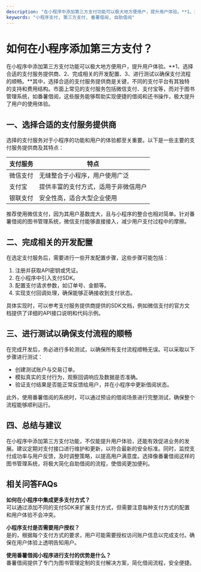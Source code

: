 ```yaml
---
description: "在小程序中添加第三方支付功能可以极大地方便用户，提升用户体验。**1、选择合适的支付服务提供商、2、完成相关的开发配置、3、进行测试以确保支付流程的顺畅。**其中，选择合适的支付服务提供商是关键，不同的支付平台有其独特的支持和费用结构。市面上常见的支付服务包括微信支付、支付宝等，而对于图书管理系统，如番薯借阅，这些服务能够帮助实现便捷的借阅和还书操作，极大提升了用户的使用体验。"
keywords: "小程序支付, 第三方支付, 番薯借阅, 自助借阅"
---
```

# 如何在小程序添加第三方支付？  
在小程序中添加第三方支付功能可以极大地方便用户，提升用户体验。**1、选择合适的支付服务提供商、2、完成相关的开发配置、3、进行测试以确保支付流程的顺畅。**其中，选择合适的支付服务提供商是关键，不同的支付平台有其独特的支持和费用结构。市面上常见的支付服务包括微信支付、支付宝等，而对于图书管理系统，如番薯借阅，这些服务能够帮助实现便捷的借阅和还书操作，极大提升了用户的使用体验。

## **一、选择合适的支付服务提供商**

选择的支付服务对于小程序的功能和用户的体验都至关重要。以下是一些主要的支付服务提供商及其特点：

| 支付服务       | 特点                                 |
|----------------|--------------------------------------|
| 微信支付       | 无缝整合于小程序，用户使用广泛        |
| 支付宝         | 提供丰富的支付方式，适用于非微信用户  |
| 银联支付       | 安全性高，适合大型企业使用            |

推荐使用微信支付，因为其用户基数庞大，且与小程序的整合也相对简单。针对番薯借阅的图书管理系统，微信支付能够直接接入，减少用户支付过程中的摩擦。

## **二、完成相关的开发配置**

在选定支付服务后，需要进行一些开发配置步骤，这些步骤可能包括：

1. 注册并获取API密钥或凭证。
2. 在小程序中引入支付SDK。
3. 配置支付请求参数，如订单号、金额等。
4. 实现支付回调处理，确保能够正确接收到支付状态。

具体实现时，可以参考支付服务提供商提供的SDK文档，例如微信支付的官方文档提供了详细的API接口说明和代码示例。

## **三、进行测试以确保支付流程的顺畅**

在完成开发后，务必进行多轮测试，以确保所有支付流程顺畅无误。可以采取以下步骤进行测试：

- 创建测试账户与交易订单。
- 模拟真实的支付行为，观察回调响应及数据是否准确。
- 验证支付结果是否能正常反馈给用户，并在小程序中更新借阅状态。

此外，使用番薯借阅的系统时，可以通过预设的借阅场景进行完整测试，确保整个流程能够顺利运行。

## **四、总结与建议**

在小程序中添加第三方支付功能，不仅能提升用户体验，还能有效促进业务的发展。建议定期对支付接口进行维护和更新，以符合最新的安全标准。同时，监控支付成功率与用户反馈，及时调整策略，以提高用户满意度。选择像番薯借阅这样的图书管理系统，将极大简化自助借阅的流程，使借阅更加便利。

## 相关问答FAQs

**如何在小程序中集成更多支付方式？**  
可以通过添加不同的支付SDK来扩展支付方式，但需要注意每种支付方式的配置和用户体验不会冲突。

**小程序支付是否需要用户授权？**  
是的，根据每个支付方式的要求，用户可能需要授权访问账户信息以完成支付。确保在用户体验上透明告知用户。

**使用番薯借阅小程序进行支付的优势是什么？**  
番薯借阅提供了专门为图书管理定制的支付解决方案，简化借阅流程，安全便捷。
